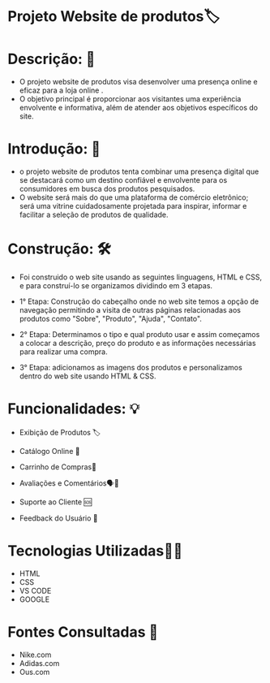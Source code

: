 # Projeto Website de produtos🏷️

# Descrição: 📝
 - O projeto website de produtos visa desenvolver uma presença online e eficaz para a loja online . 
 - O objetivo principal é proporcionar aos visitantes uma experiência envolvente e informativa, além de atender aos objetivos específicos do site. 

# Introdução: 📜
 - o projeto website de produtos tenta combinar uma presença digital que se destacará como um destino confiável e envolvente para os consumidores em busca dos produtos pesquisados. 
 - O website será mais do que uma plataforma de comércio eletrônico; será uma vitrine cuidadosamente projetada para inspirar, informar e facilitar a seleção de produtos de qualidade.

# Construção: 🛠️
 - Foi construido o web site usando as seguintes linguagens, HTML e CSS, e para construí-lo se organizamos dividindo em 3 etapas.

 - 1° Etapa: Construção do cabeçalho onde no web site temos a opção de navegação permitindo a visita de outras páginas relacionadas aos produtos como "Sobre", "Produto", "Ajuda", "Contato".

 - 2° Etapa: Determinamos o tipo e qual produto usar e assim começamos a colocar a descrição, preço do produto e as informações necessárias para realizar uma compra.

 - 3° Etapa: adicionamos as imagens dos produtos e personalizamos dentro do web site usando HTML & CSS.

# Funcionalidades: 💡

 - Exibição de Produtos 🏷️

 - Catálogo Online 🧾

 - Carrinho de Compras🛒

 - Avaliações e Comentários🗣️💬

 - Suporte ao Cliente 🆘

 - Feedback do Usuário 👥

# Tecnologias Utilizadas👨‍💻
 - HTML 
 - CSS 
 - VS CODE 
 - GOOGLE

# Fontes Consultadas 🔎
 - Nike.com
 - Adidas.com
 - Ous.com